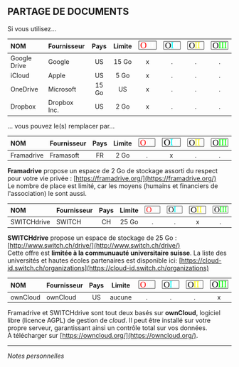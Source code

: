 ## PARTAGE DE DOCUMENTS

Si vous utilisez...

| NOM | Fournisseur | Pays | Limite | ![O](../img/OIII-capsule-small-0.svg) | ![1](../img/OIII-capsule-small-1.svg) | ![2](../img/OIII-capsule-small-2.svg) | ![3](../img/OIII-capsule-small-3.svg) |
| :-- | :---------- | :--: | :----: | :-------------------------------: | :-------------------------------: | :-------------------------------: | :-------------------------------: |
| Google Drive | Google | US | 15 Go | x | . | . | . |
| iCloud | Apple | US | 5 Go | x | . | . | . |
| OneDrive | Microsoft | 15 Go | US | x | . | . | . |
| Dropbox | Dropbox Inc. | US | 2 Go | x | . | . | . |

... vous pouvez le(s) remplacer par...

| NOM | Fournisseur | Pays | Limite | ![O](../img/OIII-capsule-small-0.svg) | ![1](../img/OIII-capsule-small-1.svg) | ![2](../img/OIII-capsule-small-2.svg) | ![3](../img/OIII-capsule-small-3.svg) |
| :-- | :---------- | :--: | :----: | :-------------------------------: | :-------------------------------: | :-------------------------------: | :-------------------------------: |
| Framadrive | Framasoft | FR | 2 Go | . | x | . | . |

**Framadrive** propose un espace de 2 Go de stockage assorti du respect pour votre vie privée : [https://framadrive.org/](https://framadrive.org/)   
Le nombre de place est limité, car les moyens (humains et financiers de l'association) le sont aussi.   

| NOM | Fournisseur | Pays | Limite | ![O](../img/OIII-capsule-small-0.svg) | ![1](../img/OIII-capsule-small-1.svg) | ![2](../img/OIII-capsule-small-2.svg) | ![3](../img/OIII-capsule-small-3.svg) |
| :-- | :---------- | :--: | :----: | :-------------------------------: | :-------------------------------: | :-------------------------------: | :-------------------------------: |
| SWITCHdrive | SWITCH | CH | 25 Go | . | . | x | . |

**SWITCHdrive** propose un espace de stockage de 25 Go : [http://www.switch.ch/drive/](http://www.switch.ch/drive/)   
Cette offre est **limitée à la communuauté universitaire suisse**. La liste des universités et hautes écoles partenaires est disponible ici: [https://cloud-id.switch.ch/organizations](https://cloud-id.switch.ch/organizations)   

| NOM | Fournisseur | Pays | Limite | ![O](../img/OIII-capsule-small-0.svg) | ![1](../img/OIII-capsule-small-1.svg) | ![2](../img/OIII-capsule-small-2.svg) | ![3](../img/OIII-capsule-small-3.svg) |
| :-- | :---------- | :--: | :----: | :-------------------------------: | :-------------------------------: | :-------------------------------: | :-------------------------------: |
| ownCloud | ownCloud | US | aucune | . | . | . | x |

Framadrive et SWITCHdrive sont tout deux basés sur **ownCloud**, logiciel libre (licence AGPL) de gestion de *cloud*. Il peut être installé sur votre propre serveur, garantissant ainsi un contrôle total sur vos données.   
À télécharger sur [https://owncloud.org/](https://owncloud.org/).   

---
*Notes personnelles*